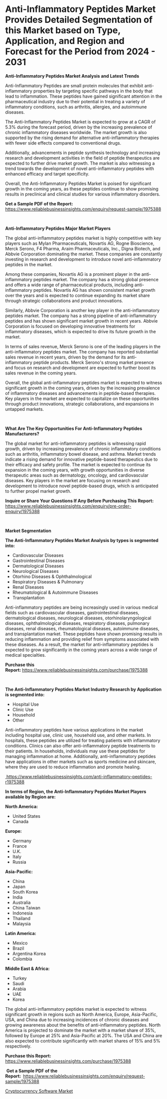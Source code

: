 <p><h1>Anti-Inflammatory Peptides Market Provides Detailed Segmentation of this Market based on Type, Application, and Region and Forecast for the Period from 2024 - 2031</h1></p><p><strong>Anti-Inflammatory Peptides Market Analysis and Latest Trends</strong></p>
<p><p>Anti-Inflammatory Peptides are small protein molecules that exhibit anti-inflammatory properties by targeting specific pathways in the body that lead to inflammation. These peptides have gained significant attention in the pharmaceutical industry due to their potential in treating a variety of inflammatory conditions, such as arthritis, allergies, and autoimmune diseases.</p><p>The Anti-Inflammatory Peptides Market is expected to grow at a CAGR of 5.3% during the forecast period, driven by the increasing prevalence of chronic inflammatory diseases worldwide. The market growth is also supported by the rising demand for alternative anti-inflammatory therapies with fewer side effects compared to conventional drugs.</p><p>Additionally, advancements in peptide synthesis technology and increasing research and development activities in the field of peptide therapeutics are expected to further drive market growth. The market is also witnessing a trend towards the development of novel anti-inflammatory peptides with enhanced efficacy and target specificity.</p><p>Overall, the Anti-Inflammatory Peptides Market is poised for significant growth in the coming years, as these peptides continue to show promising results in preclinical and clinical studies for various inflammatory disorders.</p></p>
<p><strong>Get a Sample PDF of the Report:&nbsp;</strong> <a href="https://www.reliablebusinessinsights.com/enquiry/request-sample/1975388">https://www.reliablebusinessinsights.com/enquiry/request-sample/1975388</a></p>
<p>&nbsp;</p>
<p><strong>Anti-Inflammatory Peptides Major Market Players</strong></p>
<p><p>The global anti-inflammatory peptides market is highly competitive with key players such as Mylan Pharmaceuticals, Novartis AG, Rogne Bioscience, Merck Serono, F4 Pharma, Araim Pharmaceuticals, Inc., Digna Biotech, and Abbvie Corporation dominating the market. These companies are constantly investing in research and development to introduce novel anti-inflammatory peptides in the market.</p><p>Among these companies, Novartis AG is a prominent player in the anti-inflammatory peptides market. The company has a strong global presence and offers a wide range of pharmaceutical products, including anti-inflammatory peptides. Novartis AG has shown consistent market growth over the years and is expected to continue expanding its market share through strategic collaborations and product innovations.</p><p>Similarly, Abbvie Corporation is another key player in the anti-inflammatory peptides market. The company has a strong pipeline of anti-inflammatory peptides and has shown significant market growth in recent years. Abbvie Corporation is focused on developing innovative treatments for inflammatory diseases, which is expected to drive its future growth in the market.</p><p>In terms of sales revenue, Merck Serono is one of the leading players in the anti-inflammatory peptides market. The company has reported substantial sales revenue in recent years, driven by the demand for its anti-inflammatory peptide products. Merck Serono's strong market presence and focus on research and development are expected to further boost its sales revenue in the coming years.</p><p>Overall, the global anti-inflammatory peptides market is expected to witness significant growth in the coming years, driven by the increasing prevalence of inflammatory diseases and advancements in peptide-based therapies. Key players in the market are expected to capitalize on these opportunities through product innovations, strategic collaborations, and expansions in untapped markets.</p></p>
<p>&nbsp;</p>
<p><strong>What Are The Key Opportunities For Anti-Inflammatory Peptides Manufacturers?</strong></p>
<p><p>The global market for anti-inflammatory peptides is witnessing rapid growth, driven by increasing prevalence of chronic inflammatory conditions such as arthritis, inflammatory bowel disease, and asthma. Market trends indicate a rising demand for innovative peptide-based therapeutics due to their efficacy and safety profile. The market is expected to continue its expansion in the coming years, with growth opportunities in diverse therapeutic areas such as dermatology, oncology, and cardiovascular diseases. Key players in the market are focusing on research and development to introduce novel peptide-based drugs, which is anticipated to further propel market growth.</p></p>
<p><strong>Inquire or Share Your Questions If Any Before Purchasing This Report:</strong> <a href="https://www.reliablebusinessinsights.com/enquiry/pre-order-enquiry/1975388">https://www.reliablebusinessinsights.com/enquiry/pre-order-enquiry/1975388</a></p>
<p>&nbsp;</p>
<p><strong>Market Segmentation</strong></p>
<p><strong>The Anti-Inflammatory Peptides Market Analysis by types is segmented into:</strong></p>
<p><ul><li>Cardiovascular Diseases</li><li>Gastrointestinal Diseases</li><li>Dermatological Diseases</li><li>Neurological Diseases</li><li>Otorhino Diseases & Ophthalmological</li><li>Respiratory Diseases & Pulmonary</li><li>Renal Diseases</li><li>Rheumatological & Autoimmune Diseases</li><li>Transplantation</li></ul></p>
<p><p>Anti-inflammatory peptides are being increasingly used in various medical fields such as cardiovascular diseases, gastrointestinal diseases, dermatological diseases, neurological diseases, otorhinolaryngological diseases, ophthalmological diseases, respiratory diseases, pulmonary diseases, renal diseases, rheumatological diseases, autoimmune diseases, and transplantation market. These peptides have shown promising results in reducing inflammation and providing relief from symptoms associated with these diseases. As a result, the market for anti-inflammatory peptides is expected to grow significantly in the coming years across a wide range of medical specialties.</p></p>
<p><strong>Purchase this Report:&nbsp;</strong><a href="https://www.reliablebusinessinsights.com/purchase/1975388">https://www.reliablebusinessinsights.com/purchase/1975388</a></p>
<p>&nbsp;</p>
<p><strong>The Anti-Inflammatory Peptides Market Industry Research by Application is segmented into:</strong></p>
<p><ul><li>Hospital Use</li><li>Clinic Use</li><li>Household</li><li>Other</li></ul></p>
<p><p>Anti-inflammatory peptides have various applications in the market including hospital use, clinic use, household use, and other markets. In hospitals, these peptides are utilized for treating patients with inflammatory conditions. Clinics can also offer anti-inflammatory peptide treatments to their patients. In households, individuals may use these peptides for managing inflammation at home. Additionally, anti-inflammatory peptides have applications in other markets such as sports medicine and skincare, where they are used to reduce inflammation and promote healing.</p></p>
<p><a href="https://www.reliablebusinessinsights.com/anti-inflammatory-peptides-r1975388">&nbsp;https://www.reliablebusinessinsights.com/anti-inflammatory-peptides-r1975388</a></p>
<p><strong>In terms of Region, the Anti-Inflammatory Peptides Market Players available by Region are:</strong></p>
<p>
    <p> <strong> North America: </strong>
        <ul>
            <li>United States</li>
            <li>Canada</li>
        </ul>
        </p> 
    <p> <strong> Europe: </strong>
        <ul>
            <li>Germany</li>
            <li>France</li>
            <li>U.K.</li>
            <li>Italy</li>
            <li>Russia</li>
        </ul>
        </p> 
    <p> <strong> Asia-Pacific: </strong>
        <ul>
            <li>China</li>
            <li>Japan</li>
            <li>South Korea</li>
            <li>India</li>
            <li>Australia</li>
            <li>China Taiwan</li>
            <li>Indonesia</li>
            <li>Thailand</li>
            <li>Malaysia</li>
        </ul>
        </p> 
    <p> <strong> Latin America: </strong>
        <ul>
            <li>Mexico</li>
            <li>Brazil</li>
            <li>Argentina Korea</li>
            <li>Colombia</li>
        </ul>
        </p> 
    <p> <strong> Middle East & Africa: </strong>
        <ul>
            <li>Turkey</li>
            <li>Saudi</li>
            <li>Arabia</li>
            <li>UAE</li>
            <li>Korea</li>
        </ul>
    </p>
    </p>
<p><p>The global anti-inflammatory peptides market is expected to witness significant growth in regions such as North America, Europe, Asia-Pacific, USA, and China due to increasing incidences of chronic diseases and growing awareness about the benefits of anti-inflammatory peptides. North America is projected to dominate the market with a market share of 35%, followed by Europe at 25% and Asia-Pacific at 20%. The USA and China are also expected to contribute significantly with market shares of 15% and 5% respectively.</p></p>
<p><strong>Purchase this Report: </strong><a href="https://www.reliablebusinessinsights.com/purchase/1975388">https://www.reliablebusinessinsights.com/purchase/1975388</a></p>
<p>&nbsp;<strong>Get a Sample PDF of the Report:&nbsp;&nbsp;</strong><a href="https://www.reliablebusinessinsights.com/enquiry/request-sample/1975388">https://www.reliablebusinessinsights.com/enquiry/request-sample/1975388</a></p>
<p><strong></strong></p>
<p><p><a href="https://github.com/almainyongb/Market-Research-Report-List-1/blob/main/cryptocurrency-software-market.md">Cryptocurrency Software Market</a></p></p>